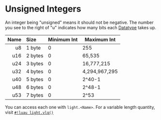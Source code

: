 # Unsigned Integers

An integer being "unsigned" means it should not be negative. The number you see to the right of "u" indicates how many
bits each [Datatype](../index.md) takes up.

| Name | Size      | Minimum Int    | Maximum Int   |
| ---: | :-------- | -------------- | ------------- |
| u8   | 1 byte    | 0              | 255           |
| u16  | 2 bytes   | 0              | 65,535        |
| u24  | 3 bytes   | 0              | 16,777,215    |
| u32  | 4 bytes   | 0              | 4,294,967,295 |
| u40  | 5 bytes   | 0              | 2^40-1        |
| u48  | 6 bytes   | 0              | 2^48-1        |
| u53  | 7 bytes   | 0              | 2^53          |

You can access each one with `light.<Name>`.
For a variable length quantity, visit [`#!luau light.vlq()`](../generics/vlq.md)
